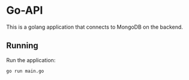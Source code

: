 # Go-API

This is a golang application that connects to MongoDB on the backend.

## Running

Run the application:
```bash
go run main.go
```
